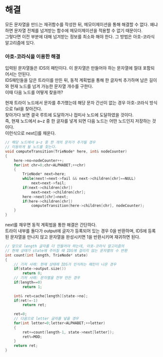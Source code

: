 # 해결 
모든 문자열을 만드는 재귀함수를 작성한 뒤, 메모이제이션을 통해 해결할 수 없다. 왜냐하면 문자열 전체를 넘겨받는 함수에 메모이제이션을 적용할 수 없기 때문이다.  
그렇다면 이전 부분에 대해 넘겨받는 정보를 최소화 해야 한다. 그 방법은 아호-코라식 알고리즘에 있다.  

### 아호-코라식을 이용한 해결 
입력된 문자열들은 IDS의 패턴이다. 이 문자열은 만들어야 하는 문자열에 절대 포함되어서는 안된다.  
IDS패턴들을 담은 트라이를 만든 뒤, 동적 계획법을 통해 한 글자씩 추가하며 남은 길이와 현재 노드를 넘겨 가능한 문자열 개수를 구한다.  
이때 다음 노드를 어떻게 찾을까? 

현재 트라이 노드에서 문자를 추가했는데 해당 문자 간선이 없는 경우 아호-코라식 방식으로 fail을 찾아간다.  
찾아가다 보면 결국 루트에 도달하거나 접미사 노드에 도달하였을 것이다.  
즉, 현재 노드에서 a~z 중 한 글자를 넣게 되면 다음 노드는 어떤 노드인지 저장하는 것이다.  
이런식으로 next[]를 채운다.  
```c++
// 해당 노드에서 a~z 중 한 개의 문자가 추가될 경우 
// 이동하게 될 노드를 찾는다.
void computeTransition(TrieNode* here, int& nodeCounter)
{
    here->no=nodeCounter++;
    for(int chr=0;chr<ALPHABET;++chr)
    {
        TrieNode* next=here;
        while(next!=next->fail && next->children[chr]==NULL)
            next=next->fail;
        if(next->children[chr])
            next=next->children[chr];
        here->next[chr]=next;
        if(here->children[chr])
            computeTransition(here->children[chr], nodeCounter);
    }
}
```
next를 채우면 동적 계획법을 통한 해결은 간단하다.  
트라이 내부를 돌다가 output에 글자가 등록되어 있는 경우 0을 반환하며, IDS에 등록된 문자열을 만나지 않고 문자열을 완성시키면 1을 반환시키며 재귀하면 된다.
```c++
// 앞으로 length 글자를 더 만들어야 하는데, 아호-코라식 알고리즘의 
// 현재 상태가 state에 주어질 때 IDS에 걸리지 않는 문자열의 수 반환
int count(int length, TrieNode* state)
{
    // 기저 사례: 현재 상태에 IDS가 인식하는 패턴이 나온 경우
    if(state->output.size())
        return 0;
    // 기저 사례: 문자열을 전부 만든 경우
    if(length==0)
        return 1;
    
    int& ret=cache[length][state->no];
    if(ret!=-1)
        return ret;
    
    ret=0;
    // 다음으로 letter 글자를 넣을 경우
    for(int letter=0;letter<ALPHABET;++letter)
    {
        ret+=count(length-1, state->next[letter]);
        ret%=MOD;
    }
    return ret;
}
```
